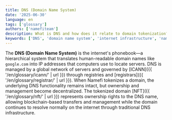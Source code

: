 ```yaml
---
title: DNS (Domain Name System)
date: '2025-06-30'
language: en
tags: ['glossary']
authors: ['namefiteam']
description: What is DNS and how does it relate to domain tokenization?
keywords: ['DNS', 'domain name system', 'internet infrastructure', 'name resolution', 'traditional domains']
---
```


The **DNS (Domain Name System)** is the internet's phonebook—a hierarchical system that translates human-readable domain names like `google.com` into IP addresses that computers use to locate servers. DNS is managed by a global network of servers and governed by [ICANN]({{ '/en/glossary/icann/' | url }}) through registries and [registrars]({{ '/en/glossary/registrar/' | url }}). When Namefi tokenizes a domain, the underlying DNS functionality remains intact, but ownership and management become decentralized. The tokenized domain [NFT]({{ '/en/glossary/nft/' | url }}) represents ownership rights to the DNS name, allowing blockchain-based transfers and management while the domain continues to resolve normally on the internet through traditional DNS infrastructure.